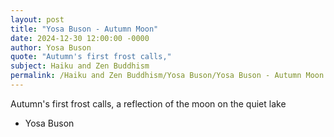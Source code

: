 ```yaml
---
layout: post
title: "Yosa Buson - Autumn Moon"
date: 2024-12-30 12:00:00 -0000
author: Yosa Buson
quote: "Autumn's first frost calls,"
subject: Haiku and Zen Buddhism
permalink: /Haiku and Zen Buddhism/Yosa Buson/Yosa Buson - Autumn Moon
---
```


Autumn's first frost calls,
a reflection of the moon
on the quiet lake


- Yosa Buson
